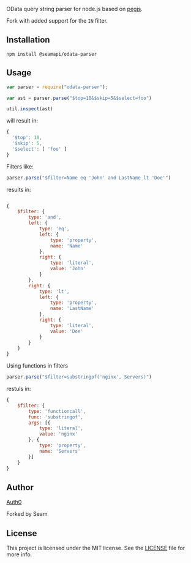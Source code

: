 OData query string parser for node.js based on [pegjs](http://pegjs.majda.cz/).

Fork with added support for the `IN` filter.

## Installation

```
npm install @seamapi/odata-parser
```

## Usage

```javascript
var parser = require("odata-parser");

var ast = parser.parse("$top=10&$skip=5&$select=foo")

util.inspect(ast)
```

will result in:

```javascript
{
  '$top': 10,
  '$skip': 5,
  '$select': [ 'foo' ]
}
```

Filters like:

```javascript
parser.parse("$filter=Name eq 'John' and LastName lt 'Doe'")
```
results in:

```javascript

{
    $filter: {
        type: 'and',
        left: {
            type: 'eq',
            left: {
                type: 'property',
                name: 'Name'
            },
            right: {
                type: 'literal',
                value: 'John'
            }
        },
        right: {
            type: 'lt',
            left: {
                type: 'property',
                name: 'LastName'
            },
            right: {
                type: 'literal',
                value: 'Doe'
            }
        }
    }
}
```

Using functions in filters

```javascript
parser.parse("$filter=substringof('nginx', Servers)")
```

restuls in:

```javascript
{
    $filter: {
        type: 'functioncall',
        func: 'substringof',
        args: [{
            type: 'literal',
            value: 'nginx'
        }, {
            type: 'property',
            name: 'Servers'
        }]
    }
}
```

## Author

[Auth0](auth0.com)

Forked by Seam

## License

This project is licensed under the MIT license. See the [LICENSE](LICENSE) file for more info.
